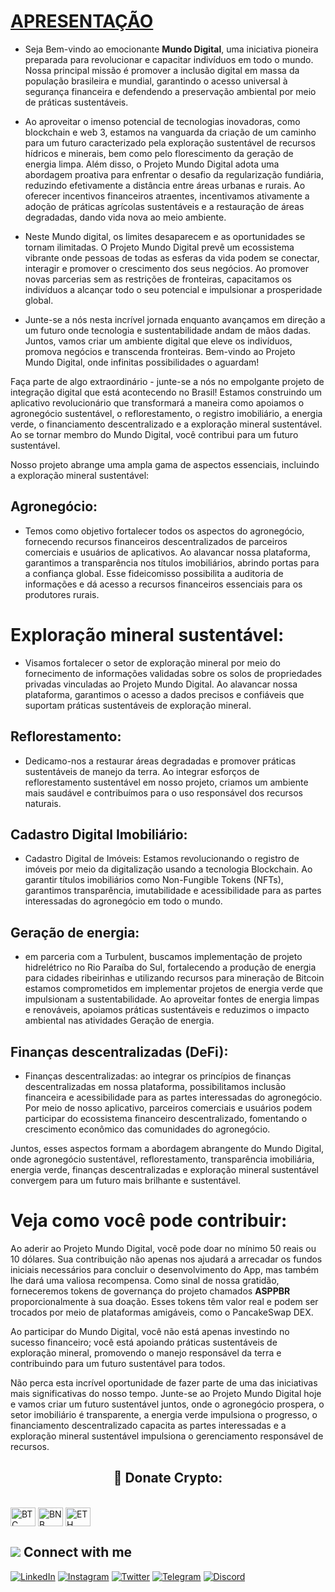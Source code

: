 # [APRESENTAÇÃO](https://www.asppibra.com.br/)

- Seja Bem-vindo ao emocionante **Mundo Digital**, uma iniciativa pioneira preparada para revolucionar e capacitar indivíduos em todo o mundo. Nossa principal missão é promover a inclusão digital em massa da população brasileira e mundial, garantindo o acesso universal à segurança financeira e defendendo a preservação ambiental por meio de práticas sustentáveis.

- Ao aproveitar o imenso potencial de tecnologias inovadoras, como blockchain e web 3, estamos na vanguarda da criação de um caminho para um futuro caracterizado pela exploração sustentável de recursos hídricos e minerais, bem como pelo florescimento da geração de energia limpa. Além disso, o Projeto Mundo Digital adota uma abordagem proativa para enfrentar o desafio da regularização fundiária, reduzindo efetivamente a distância entre áreas urbanas e rurais. Ao oferecer incentivos financeiros atraentes, incentivamos ativamente a adoção de práticas agrícolas sustentáveis e a restauração de áreas degradadas, dando vida nova ao meio ambiente.

- Neste Mundo digital, os limites desaparecem e as oportunidades se tornam ilimitadas. O Projeto Mundo Digital prevê um ecossistema vibrante onde pessoas de todas as esferas da vida podem se conectar, interagir e promover o crescimento dos seus negócios. Ao promover novas parcerias sem as restrições de fronteiras, capacitamos os indivíduos a alcançar todo o seu potencial e impulsionar a prosperidade global.

- Junte-se a nós nesta incrível jornada enquanto avançamos em direção a um futuro onde tecnologia e sustentabilidade andam de mãos dadas. Juntos, vamos criar um ambiente digital que eleve os indivíduos, promova negócios e transcenda fronteiras. Bem-vindo ao Projeto Mundo Digital, onde infinitas possibilidades o aguardam!

Faça parte de algo extraordinário - junte-se a nós no empolgante projeto de integração digital que está acontecendo no Brasil! Estamos construindo um aplicativo revolucionário que transformará a maneira como apoiamos o agronegócio sustentável, o reflorestamento, o registro imobiliário, a energia verde, o financiamento descentralizado e a exploração mineral sustentável. Ao se tornar membro do Mundo Digital, você contribui para um futuro sustentável.

Nosso projeto abrange uma ampla gama de aspectos essenciais, incluindo a exploração mineral sustentável:

## Agronegócio: 

- Temos como objetivo fortalecer todos os aspectos do agronegócio, fornecendo recursos financeiros descentralizados de parceiros comerciais e usuários de aplicativos. Ao alavancar nossa plataforma, garantimos a transparência nos títulos imobiliários, abrindo portas para a confiança global. Esse fideicomisso possibilita a auditoria de informações e dá acesso a recursos financeiros essenciais para os produtores rurais.

# Exploração mineral sustentável:

- Visamos fortalecer o setor de exploração mineral por meio do fornecimento de informações validadas sobre os solos de propriedades privadas vinculadas ao Projeto Mundo Digital. Ao alavancar nossa plataforma, garantimos o acesso a dados precisos e confiáveis ​​que suportam práticas sustentáveis ​​de exploração mineral.

## Reflorestamento: 

- Dedicamo-nos a restaurar áreas degradadas e promover práticas sustentáveis ​​de manejo da terra. Ao integrar esforços de reflorestamento sustentável em nosso projeto, criamos um ambiente mais saudável e contribuímos para o uso responsável dos recursos naturais.

## Cadastro Digital Imobiliário: 

- Cadastro Digital de Imóveis: Estamos revolucionando o registro de imóveis por meio da digitalização usando a tecnologia Blockchain. Ao garantir títulos imobiliários como Non-Fungible Tokens (NFTs), garantimos transparência, imutabilidade e acessibilidade para as partes interessadas do agronegócio em todo o mundo.

## Geração de energia: 

- em parceria com a Turbulent, buscamos implementação de projeto hidrelétrico no Rio Paraíba do Sul, fortalecendo a produção de energia para cidades ribeirinhas e utilizando recursos para mineração de Bitcoin estamos comprometidos em implementar projetos de energia verde que impulsionam a sustentabilidade. Ao aproveitar fontes de energia limpas e renováveis, apoiamos práticas sustentáveis e reduzimos o impacto ambiental nas atividades Geração de energia.

## Finanças descentralizadas (DeFi): 

- Finanças descentralizadas: ao integrar os princípios de finanças descentralizadas em nossa plataforma, possibilitamos inclusão financeira e acessibilidade para as partes interessadas do agronegócio. Por meio de nosso aplicativo, parceiros comerciais e usuários podem participar do ecossistema financeiro descentralizado, fomentando o crescimento econômico das comunidades do agronegócio.

Juntos, esses aspectos formam a abordagem abrangente do Mundo Digital, onde agronegócio sustentável, reflorestamento, transparência imobiliária, energia verde, finanças descentralizadas e exploração mineral sustentável convergem para um futuro mais brilhante e sustentável.

# Veja como você pode contribuir: 

Ao aderir ao Projeto Mundo Digital, você pode doar no mínimo 50 reais ou 10 dólares. Sua contribuição não apenas nos ajudará a arrecadar os fundos iniciais necessários para concluir o desenvolvimento do App, mas também lhe dará uma valiosa recompensa. Como sinal de nossa gratidão, forneceremos tokens de governança do projeto chamados **ASPPBR** proporcionalmente à sua doação. Esses tokens têm valor real e podem ser trocados por meio de plataformas amigáveis, como o PancakeSwap DEX.

Ao participar do Mundo Digital, você não está apenas investindo no sucesso financeiro; você está apoiando práticas sustentáveis ​​de exploração mineral, promovendo o manejo responsável da terra e contribuindo para um futuro sustentável para todos.

Não perca esta incrível oportunidade de fazer parte de uma das iniciativas mais significativas do nosso tempo. Junte-se ao Projeto Mundo Digital hoje e vamos criar um futuro sustentável juntos, onde o agronegócio prospera, o setor imobiliário é transparente, a energia verde impulsiona o progresso, o financiamento descentralizado capacita as partes interessadas e a exploração mineral sustentável impulsiona o gerenciamento responsável de recursos.


## <h2 align="center">🎁 Donate Crypto:</h2>



<div style="display: inline_block"><br>
 <img align="center" alt="BTC" height="30" width="40" src="https://user-images.githubusercontent.com/80177249/180482937-475896ac-4853-470f-80da-dae18bcf7748.svg">
 <img align="center" alt="BNB" height="30" width="40" src="https://user-images.githubusercontent.com/80177249/180481724-2560053f-dcd3-4879-a63f-5801eb373e66.svg">
 <img align="center" alt="ETH" height="30" width="40" src="https://user-images.githubusercontent.com/80177249/180481896-cf45cdde-72f9-4986-8181-9ee64fae126d.svg">
 
 ## <img src="https://img.icons8.com/nolan/25/computer.png"/> Connect with me

[![LinkedIn](https://img.shields.io/badge/linkedin-%230077B5.svg?&style=for-the-badge&logo=linkedin&logoColor=white)](https://linkedin.com/company/asppibra-dao/) 
[![Instagram](https://img.shields.io/badge/Instagram-%23E4405F.svg?style=for-the-badge&logo=Instagram&logoColor=white)](https://instagram.com/asppibra/) 
[![Twitter](https://img.shields.io/badge/twitter-%231DA1F2.svg?&style=for-the-badge&logo=twitter&logoColor=white)](https://twitter.com/ASPPIBRA_ORG) 
[![Telegram](https://img.shields.io/badge/Telegram-2CA5E0?style=for-the-badge&logo=telegram&logoColor=white)](https://t.me/Mundo_Digital_BR)
[![Discord](https://img.shields.io/badge/Discord-7289DA?style=for-the-badge&logo=discord&logoColor=white)](https://discord)

 
</div>